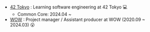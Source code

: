 - [42 Tokyo](https://42tokyo.jp/ "42 Tokyo HP") : Learning software engineering at 42 Tokyo 💻
    - Common Core: 2024.04 ~
- [WOW](https://www.w0w.co.jp/en "WOW HP") : Project manager / Assistant producer at WOW (2020.09 ~ 2024.03) 😮

<!--
**kenrio/kenrio** is a ✨ _special_ ✨ repository because its `README.md` (this file) appears on your GitHub profile.

Here are some ideas to get you started:

- 🔭 I’m currently working on ...
- 🌱 I’m currently learning ...
- 👯 I’m looking to collaborate on ...
- 🤔 I’m looking for help with ...
- 💬 Ask me about ...
- 📫 How to reach me: ...
- 😄 Pronouns: ...
- ⚡ Fun fact: ...
-->
